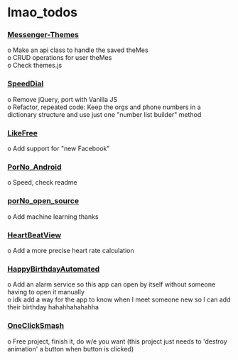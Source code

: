 # lmao_todos
### [Messenger-Themes](https://github.com/mrvivacious/Messenger-Themes)
o Make an api class to handle the saved theMes
<br>
o CRUD operations for user theMes
<br>
o Check themes.js

### [SpeedDial](https://github.com/mrvivacious/SpeedDial)
o Remove jQuery, port with Vanilla JS
<br>
o Refactor, repeated code: Keep the orgs and phone numbers in a dictionary structure and use just one "number list builder" method

### [LikeFree](https://github.com/mrvivacious/LikeFree)
o Add support for "new Facebook"

### [PorNo_Android](https://github.com/mrvivacious/PorNo_Android)
o Speed, check readme

### [porNo_open_source](https://github.com/mrvivacious/porNo_open_source)
o Add machine learning thanks

### [HeartBeatView](https://github.com/mrvivacious/HeartBeatView)
o Add a more precise heart rate calculation

### [HappyBirthdayAutomated](https://github.com/mrvivacious/HappyBirthdayAutomated)
o Add an alarm service so this app can open by itself without someone having to open it manually
<br>
o idk add a way for the app to know when I meet someone new so I can add their birthday hahahhahahahha

### [OneClickSmash](https://github.com/mrvivacious/OneClickSmash)
o Free project, finish it, do w/e you want (this project just needs to 'destroy animation' a button when button is clicked)

